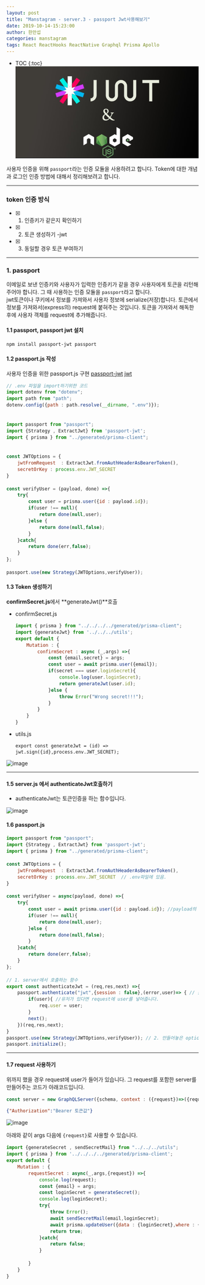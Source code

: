 ```yaml
---
layout: post
title: "Manstagram - server.3 - passport Jwt사용해보기"
date: 2019-10-14-15:23:00
author: 한만섭
categories: manstagram
tags: React ReactHooks ReactNative Graphql Prisma Apollo
---
```




* TOC
{:toc}
![image](img/66882057-ee97ba80-f003-11e9-98f5-a4bb86148828.png)

사용자 인증을 위해 `passport`라는 인증 모듈을 사용하려고 합니다. Token에 대한 개념과 로그인 인증 방법에 대해서 정리해보려고 합니다.

------

### token 인증 방식

- [x] 1. 인증키가 같은지 확인하기
- [x] 2. 토큰 생성하기 -jwt
- [x] 3. 동일할 경우 토큰 부여하기

***



### 1. passport

이메일로 보낸 인증키와 사용자가 입력한 인증키가 같을 경우 사용자에게 토큰을 리턴해주어야 합니다. 그 때 사용하는 인증 모듈을 `passport`라고 합니다.  
jwt토큰이나 쿠키에서 정보를 가져와서 사용자 정보에 serialize(저장)합니다. 토큰에서 정보를 가져와서(express의) request에 붙혀주는 것입니다.
토큰을 가져와서 해독한 후에 사용자 객체를 request에 추가해줍니다.

#### 1.1 passport, passport jwt 설치

```bash
npm install passport-jwt passport
```



#### 1.2 passport.js 작성

사용자 인증을 위한 passport.js 구현 [passport-jwt](https://github.com/mikenicholson/passport-jwt) [jwt](https://www.npmjs.com/package/jsonwebtoken)

```js
// .env 파일을 import하기위한 코드
import dotenv from "dotenv";
import path from "path";
dotenv.config({path : path.resolve(__dirname, ".env")});


import passport from "passport";
import {Strategy , ExtractJwt} from 'passport-jwt';
import { prisma } from "../generated/prisma-client";


const JWTOptions = {
    jwtFromRequest  : ExtractJwt.fromAuthHeaderAsBearerToken(),
    secretOrKey : process.env.JWT_SECRET
}

const verifyUser = (payload, done) =>{
    try{
        const user = prisma.user({id : payload.id});
        if(user !== null){
            return done(null,user);
        }else {
            return done(null,false);
        }
    }catch{
        return done(err,false);
    }
};

passport.use(new Strategy(JWTOptions,verifyUser));
```



#### 1.3 Token 생성하기

**confirmSecret.js**에서 **generateJwt()**호출

- confirmSecret.js

  ```js
  import { prisma } from "../../../../generated/prisma-client";
  import {generateJwt} from '../../../utils';
  export default {
      Mutation : {
          confirmSecret : async (_,args) =>{
              const {email,secret} = args;
              const user = await prisma.user({email});
              if(secret === user.loginSecret){
                  console.log(user.loginSecret);
                  return generateJwt(user.id);
              }else {
                  throw Error("Wrong secret!!!");
              }
          }
      }
  }
  ```

  

- utils.js

  ```
  export const generateJwt = (id) => jwt.sign({id},process.env.JWT_SECRET);
  ```

![image](https://user-images.githubusercontent.com/46010705/60023855-9eea5780-96d1-11e9-8ce4-9c85c84b3a66.png)

------



#### 1.5 server.js 에서 authenticateJwt호출하기

- authenticateJwt는 토큰인증을 하는 함수입니다.

![image](https://user-images.githubusercontent.com/46010705/60035619-44102a80-96e8-11e9-923c-fd21baa254b7.png)



#### 1.6 passport.js

```js
import passport from "passport";
import {Strategy , ExtractJwt} from 'passport-jwt';
import { prisma } from "../generated/prisma-client";

const JWTOptions = {
    jwtFromRequest  : ExtractJwt.fromAuthHeaderAsBearerToken(),
    secretOrKey : process.env.JWT_SECRET  // .env파일에 있음.
}

const verifyUser = async(payload, done) =>{
    try{
        const user = await prisma.user({id : payload.id}); //payload의 id 가 있는 유저인지 확인
        if(user !== null){
            return done(null,user);
        }else {
            return done(null,false);
        }
    }catch{
        return done(err,false);
    }
};

// 1. server에서 호출하는 함수
export const authenticateJwt = (req,res,next) =>{
    passport.authenticate("jwt",{session : false},(error,user)=> { // 콜백함수
        if(user){ //유저가 있다면 request에 user를 넣어줍니다.
            req.user = user;
        }
        next();
    })(req,res,next);
}
passport.use(new Strategy(JWTOptions,verifyUser)); // 2. 만들어놓은 option과 유저확인 함수로 토큰을 인증함.
passport.initialize();
```

***

#### 1.7  request 사용하기

위까지 했을 경우 request에 user가 들어가 있습니다. 그 request를 포함한 server를 만들어주는 코드가 아래코드입니다.

```js
const server = new GraphQLServer({schema, context : ({request})=>({request})});
```

```json
{"Authorization":"Bearer 토큰값"}
```

![image](https://user-images.githubusercontent.com/46010705/60036172-8ab25480-96e9-11e9-8836-7b5ccdf85f7c.png)



아래와 같이 args 다음에 `{request}`로 사용할 수 있습니다.

```js
import {generateSecret , sendSecretMail} from "../../../utils";
import { prisma } from '../../../../generated/prisma-client';
export default {
    Mutation : {
        requestSecret : async(_,args,{request}) =>{
            console.log(request);
            const {email} = args;
            const loginSecret = generateSecret();
            console.log(loginSecret);
            try{
                throw Error();
                await sendSecretMail(email,loginSecret);
                await prisma.updateUser({data : {loginSecret},where : {email}});
                return true;
            }catch{
                return false;
            }

        }
    }
}
```

